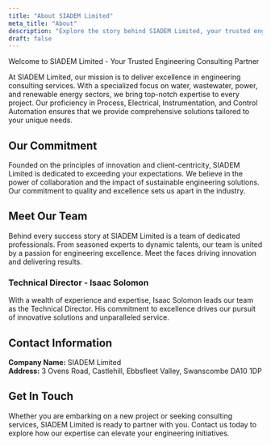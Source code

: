 ```yaml
---
title: "About SIADEM Limited"
meta_title: "About"
description: "Explore the story behind SIADEM Limited, your trusted engineering consulting partner."
draft: false
---
```


Welcome to SIADEM Limited - Your Trusted Engineering Consulting Partner

At SIADEM Limited, our mission is to deliver excellence in engineering consulting services. With a specialized focus on water, wastewater, power, and renewable energy sectors, we bring top-notch expertise to every project. Our proficiency in Process, Electrical, Instrumentation, and Control Automation ensures that we provide comprehensive solutions tailored to your unique needs.

## Our Commitment

Founded on the principles of innovation and client-centricity, SIADEM Limited is dedicated to exceeding your expectations. We believe in the power of collaboration and the impact of sustainable engineering solutions. Our commitment to quality and excellence sets us apart in the industry.

## Meet Our Team

Behind every success story at SIADEM Limited is a team of dedicated professionals. From seasoned experts to dynamic talents, our team is united by a passion for engineering excellence. Meet the faces driving innovation and delivering results.

### Technical Director - Isaac Solomon

With a wealth of experience and expertise, Isaac Solomon leads our team as the Technical Director. His commitment to excellence drives our pursuit of innovative solutions and unparalleled service.

## Contact Information

**Company Name:** SIADEM Limited  
**Address:** 3 Ovens Road, Castlehill, Ebbsfleet Valley, Swanscombe DA10 1DP

## Get In Touch

Whether you are embarking on a new project or seeking consulting services, SIADEM Limited is ready to partner with you. Contact us today to explore how our expertise can elevate your engineering initiatives.
